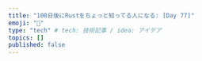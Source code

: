 ```yaml
---
title: "100日後にRustをちょっと知ってる人になる: [Day 77]"
emoji: "🦀"
type: "tech" # tech: 技術記事 / idea: アイデア
topics: []
published: false
---
```

